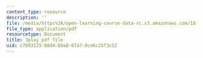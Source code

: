 ```yaml
---
content_type: resource
description: ''
file: /media/https%3A/open-learning-course-data-rc.s3.amazonaws.com/18-01sc-single-variable-calculus-fall-2010/c789312508d4bba867a79ce6c25f3c52_ryLdyDrBfvI.pdf
file_type: application/pdf
resourcetype: Document
title: 3play pdf file
uid: c7893125-08d4-bba8-67a7-9ce6c25f3c52
---
```

